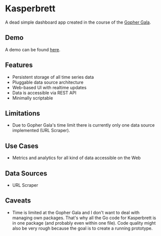 # Kasperbrett
A dead simple dashboard app created in the course of the [Gopher Gala](http://gophergala.com/).

## Demo

A demo can be found [here](http://mycloset.dlinkddns.com:8080/).

## Features

* Persistent storage of all time series data
* Pluggable data source architecture
* Web-based UI with realtime updates
* Data is accessible via REST API
* Minimally scriptable

## Limitations

* Due to Gopher Gala's time limit there is currently only one data source implemented (URL Scraper).


## Use Cases

* Metrics and analytics for all kind of data accessible on the Web


## Data Sources

* URL Scraper




## Caveats
* Time is limited at the Gopher Gala and I don't want to deal with managing own packages. That's why all the Go code for Kasperbrett is in one package (and probably even within one file). Code quality might also be very rough because the goal is to create a running prototype.